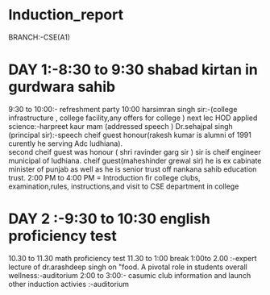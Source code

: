# Induction_report
BRANCH:-CSE(A1)
# DAY 1:-8:30 to 9:30 shabad kirtan in gurdwara sahib
9:30 to 10:00:- refreshment party
10:00  harsimran singh sir:-(college infrastructure , college facility,any offers for college )
next lec HOD applied science:-harpreet kaur mam (addressed speech )
Dr.sehajpal singh (principal sir):-speech
cheif guest honour(rakesh kumar is alumni of 1991 curently he serving Adc ludhiana).  
second cheif guest was honour ( shri ravinder garg sir ) sir is cheif engineer municipal of ludhiana.
cheif guest(maheshinder grewal sir)
he is ex cabinate minister of punjab as well as he is senior trust off nankana sahib education trust.
2:00 PM to 4:00 PM = Introduction fir college clubs, examination,rules, instructions,and visit to CSE department in college 
# DAY 2 :-9:30 to 10:30 english proficiency test
10.30 to 11.30 math proficiency test
11.30 to 1:00 break
1:00to 2.00 :-expert lecture of dr.arashdeep singh on "food. A pivotal role in students overall wellness:-auditorium
2:00 to 3:00:- casumic club information and launch other induction activies :-auditorium

